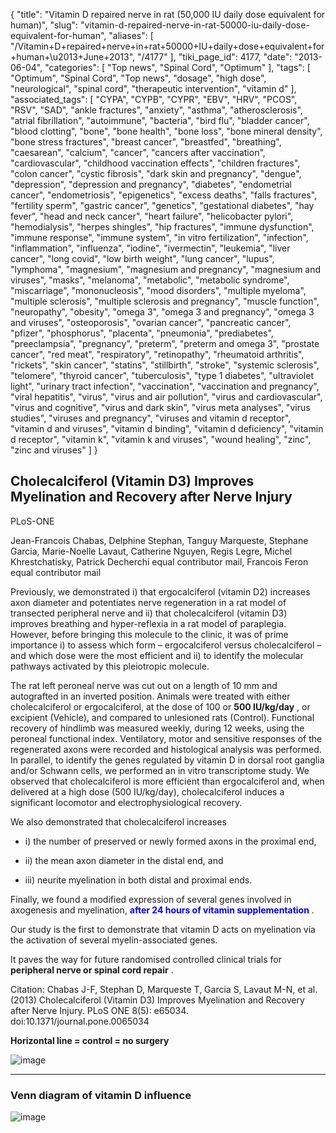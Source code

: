 {
    "title": "Vitamin D repaired nerve in rat (50,000 IU daily dose equivalent for human)",
    "slug": "vitamin-d-repaired-nerve-in-rat-50000-iu-daily-dose-equivalent-for-human",
    "aliases": [
        "/Vitamin+D+repaired+nerve+in+rat+50000+IU+daily+dose+equivalent+for+human+\u2013+June+2013",
        "/4177"
    ],
    "tiki_page_id": 4177,
    "date": "2013-06-04",
    "categories": [
        "Top news",
        "Spinal Cord",
        "Optimum"
    ],
    "tags": [
        "Optimum",
        "Spinal Cord",
        "Top news",
        "dosage",
        "high dose",
        "neurological",
        "spinal cord",
        "therapeutic intervention",
        "vitamin d"
    ],
    "associated_tags": [
        "CYPA",
        "CYPB",
        "CYPR",
        "EBV",
        "HRV",
        "PCOS",
        "RSV",
        "SAD",
        "ankle fractures",
        "anxiety",
        "asthma",
        "atherosclerosis",
        "atrial fibrillation",
        "autoimmune",
        "bacteria",
        "bird flu",
        "bladder cancer",
        "blood clotting",
        "bone",
        "bone health",
        "bone loss",
        "bone mineral density",
        "bone stress fractures",
        "breast cancer",
        "breastfed",
        "breathing",
        "caesarean",
        "calcium",
        "cancer",
        "cancers after vaccination",
        "cardiovascular",
        "childhood vaccination effects",
        "children fractures",
        "colon cancer",
        "cystic fibrosis",
        "dark skin and pregnancy",
        "dengue",
        "depression",
        "depression and pregnancy",
        "diabetes",
        "endometrial cancer",
        "endometriosis",
        "epigenetics",
        "excess deaths",
        "falls fractures",
        "fertility sperm",
        "gastric cancer",
        "genetics",
        "gestational diabetes",
        "hay fever",
        "head and neck cancer",
        "heart failure",
        "helicobacter pylori",
        "hemodialysis",
        "herpes shingles",
        "hip fractures",
        "immune dysfunction",
        "immune response",
        "immune system",
        "in vitro fertilization",
        "infection",
        "inflammation",
        "influenza",
        "iodine",
        "ivermectin",
        "leukemia",
        "liver cancer",
        "long covid",
        "low birth weight",
        "lung cancer",
        "lupus",
        "lymphoma",
        "magnesium",
        "magnesium and pregnancy",
        "magnesium and viruses",
        "masks",
        "melanoma",
        "metabolic",
        "metabolic syndrome",
        "miscarriage",
        "mononucleosis",
        "mood disorders",
        "multiple myeloma",
        "multiple sclerosis",
        "multiple sclerosis and pregnancy",
        "muscle function",
        "neuropathy",
        "obesity",
        "omega 3",
        "omega 3 and pregnancy",
        "omega 3 and viruses",
        "osteoporosis",
        "ovarian cancer",
        "pancreatic cancer",
        "pfizer",
        "phosphorus",
        "placenta",
        "pneumonia",
        "prediabetes",
        "preeclampsia",
        "pregnancy",
        "preterm",
        "preterm and omega 3",
        "prostate cancer",
        "red meat",
        "respiratory",
        "retinopathy",
        "rheumatoid arthritis",
        "rickets",
        "skin cancer",
        "statins",
        "stillbirth",
        "stroke",
        "systemic sclerosis",
        "telomere",
        "thyroid cancer",
        "tuberculosis",
        "type 1 diabetes",
        "ultraviolet light",
        "urinary tract infection",
        "vaccination",
        "vaccination and pregnancy",
        "viral hepatitis",
        "virus",
        "virus and air pollution",
        "virus and cardiovascular",
        "virus and cognitive",
        "virus and dark skin",
        "virus meta analyses",
        "virus studies",
        "viruses and pregnancy",
        "viruses and vitamin d receptor",
        "vitamin d and viruses",
        "vitamin d binding",
        "vitamin d deficiency",
        "vitamin d receptor",
        "vitamin k",
        "vitamin k and viruses",
        "wound healing",
        "zinc",
        "zinc and viruses"
    ]
}


## Cholecalciferol (Vitamin D3) Improves Myelination and Recovery after Nerve Injury

PLoS-ONE

Jean-Francois Chabas,     Delphine Stephan,     Tanguy Marqueste,     Stephane Garcia,     Marie-Noelle Lavaut,     Catherine Nguyen,     Regis Legre,     Michel Khrestchatisky,     Patrick Decherchi equal contributor mail,     Francois Feron equal contributor mail

Previously, we demonstrated i) that ergocalciferol (vitamin D2) increases axon diameter and potentiates nerve regeneration in a rat model of transected peripheral nerve and ii) that cholecalciferol (vitamin D3) improves breathing and hyper-reflexia in a rat model of paraplegia. However, before bringing this molecule to the clinic, it was of prime importance i) to assess which form – ergocalciferol versus cholecalciferol – and which dose were the most efficient and ii) to identify the molecular pathways activated by this pleiotropic molecule. 

The rat left peroneal nerve was cut out on a length of 10 mm and autografted in an inverted position. Animals were treated with either cholecalciferol or ergocalciferol, at the dose of 100 or  **500 IU/kg/day** , or excipient (Vehicle), and compared to unlesioned rats (Control). Functional recovery of hindlimb was measured weekly, during 12 weeks, using the peroneal functional index. Ventilatory, motor and sensitive responses of the regenerated axons were recorded and histological analysis was performed. In parallel, to identify the genes regulated by vitamin D in dorsal root ganglia and/or Schwann cells, we performed an in vitro transcriptome study. We observed that cholecalciferol is more efficient than ergocalciferol and, when delivered at a high dose (500 IU/kg/day), cholecalciferol induces a significant locomotor and electrophysiological recovery. 

We also demonstrated that cholecalciferol increases 

* i) the number of preserved or newly formed axons in the proximal end,  

* ii) the mean axon diameter in the distal end, and 

* iii) neurite myelination in both distal and proximal ends. 

Finally, we found a modified expression of several genes involved in axogenesis and myelination,  **<span style="color:#00F;">after 24 hours of vitamin supplementation</span>** . 

Our study is the first to demonstrate that vitamin D acts on myelination via the activation of several myelin-associated genes.

It paves the way for future randomised controlled clinical trials for  **peripheral nerve or spinal cord repair** .

Citation: Chabas J-F, Stephan D, Marqueste T, Garcia S, Lavaut M-N, et al. (2013) Cholecalciferol (Vitamin D3) Improves Myelination and Recovery after Nerve Injury. PLoS ONE 8(5): e65034. doi:10.1371/journal.pone.0065034

 **Horizontal line = control = no surgery** 

<img src="https://d378j1rmrlek7x.cloudfront.net/attachments/jpeg/nerve-repair.jpg" alt="image">

---

### Venn diagram of vitamin D influence

<img src="https://d378j1rmrlek7x.cloudfront.net/attachments/jpeg/nerve-repair-venn.jpg" alt="image">